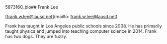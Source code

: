 5873160_bio## Frank Lee

[frank.w.lee@lausd.net](mailto: frank.w.lee@lausd.net)

Frank has taught in Los Angeles public schools since 2008. He has primarily taught physics and jumped into teaching computer science in 2014. Frank has two dogs. They are fuzzy.
